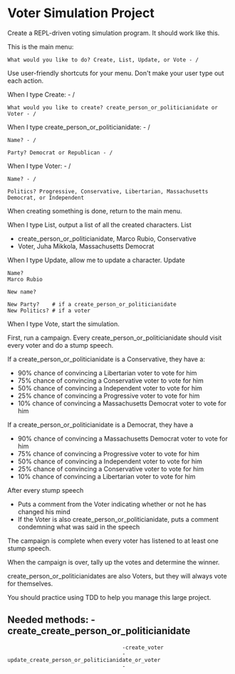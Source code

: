 # Voter Simulation Project 

Create a REPL-driven voting simulation program. It should work like this.

This is the main menu:

```
What would you like to do? Create, List, Update, or Vote - /
```

Use user-friendly shortcuts for your menu. Don't make your user type out each action.

When I type Create:	 - /

```
What would you like to create? create_person_or_politicianidate or Voter - /
```

When I type create_person_or_politicianidate: - /

```
Name? - /

Party? Democrat or Republican - /
```

When I type Voter: - /

```
Name? - /

Politics? Progressive, Conservative, Libertarian, Massachusetts Democrat, or Independent
```

When creating something is done, return to the main menu.

When I type List, output a list of all the created characters.
List
* create_person_or_politicianidate, Marco Rubio, Conservative
* Voter, Juha Mikkola, Massachusetts Democrat

When I type Update, allow me to update a character.
Update

```
Name?
Marco Rubio

New name?

New Party?    # if a create_person_or_politicianidate
New Politics? # if a voter
```

When I type Vote, start the simulation.

First, run a campaign. Every create_person_or_politicianidate should visit every voter and do a stump speech.

If a create_person_or_politicianidate is a Conservative, they have a:

- 90% chance of convincing a Libertarian voter to vote for him
- 75% chance of convincing a Conservative voter to vote for him
- 50% chance of convincing a Independent voter to vote for him
- 25% chance of convincing a Progressive voter to vote for him
- 10% chance of convincing a Massachusetts Democrat voter to vote for him

If a create_person_or_politicianidate is a Democrat, they have a
- 90% chance of convincing a Massachusetts Democrat voter to vote for him
- 75% chance of convincing a Progressive voter to vote for him
- 50% chance of convincing a Independent voter to vote for him
- 25% chance of convincing a Conservative voter to vote for him
- 10% chance of convincing a Libertarian voter to vote for him

After every stump speech
- Puts a comment from the Voter indicating whether or not he has changed his mind
- If the Voter is also create_person_or_politicianidate, puts a comment condemning what was said in the speech

The campaign is complete when every voter has listened to at least one stump speech.

When the campaign is over, tally up the votes and determine the winner.

create_person_or_politicianidates are also Voters, but they will always vote for themselves.

You should practice using TDD to help you manage this large project.


## Needed methods:  -create_create_person_or_politicianidate
										-create_voter
										-update_create_person_or_politicianidate_or_voter
										-
